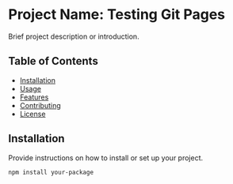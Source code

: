 # Project Name: Testing Git Pages

Brief project description or introduction.

## Table of Contents

- [Installation](#installation)
- [Usage](#usage)
- [Features](#features)
- [Contributing](#contributing)
- [License](#license)

## Installation

Provide instructions on how to install or set up your project.

```bash
npm install your-package
